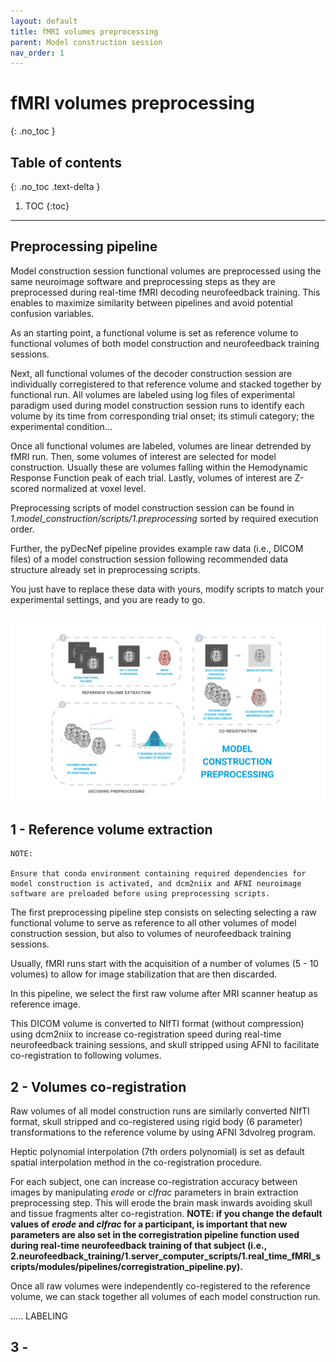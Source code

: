 ```yaml
---
layout: default
title: fMRI volumes preprocessing
parent: Model construction session
nav_order: 1
---
```


# fMRI volumes preprocessing
{: .no_toc }

## Table of contents
{: .no_toc .text-delta }

1. TOC
{:toc}

---

## Preprocessing pipeline

Model construction session functional volumes are preprocessed using the same neuroimage software and preprocessing steps as they are preprocessed during real-time fMRI decoding neurofeedback training. This enables to maximize similarity between pipelines and avoid potential confusion variables.

As an starting point, a functional volume is set as reference volume to functional volumes of both model construction and neurofeedback training sessions.

Next, all functional volumes of the decoder construction session are individually corregistered to that reference volume and stacked together by functional run. All volumes are labeled using log files of experimental paradigm used during model construction session runs to identify each volume by its time from corresponding trial onset; its stimuli category; the experimental condition... 

Once all functional volumes are labeled, volumes are linear detrended by fMRI run. Then, some volumes of interest are selected for model construction. Usually these are volumes falling within the Hemodynamic Response Function peak of each trial. Lastly, volumes of interest are Z-scored normalized at voxel level.

Preprocessing scripts of model construction session can be found in *1.model_construction/scripts/1.preprocessing* sorted by required execution order.

Further, the pyDecNef pipeline provides example raw data (i.e., DICOM files) of a model construction session following recommended data structure already set in preprocessing scripts. 

You just have to replace these data with yours, modify scripts to match your experimental settings, and you are ready to go.

<center>
<br>
<img src="../../assets/images/model_construction_preprocessing.png" alt="Model Construction Preprocessing Pipeline Diagram" width="1100">
</center>

## 1 - Reference volume extraction

    NOTE:

    Ensure that conda environment containing required dependencies for model construction is activated, and dcm2niix and AFNI neuroimage software are preloaded before using preprocessing scripts.

The first preprocessing pipeline step consists on selecting selecting a raw functional volume to serve as reference to all other volumes of model construction session, but also to volumes of neurofeedback training sessions.

Usually, fMRI runs start with the acquisition of a number of volumes (5 - 10 volumes) to allow for image stabilization that are then discarded.

In this pipeline, we select the first raw volume after MRI scanner heatup as reference image.

This DICOM volume is converted to NIfTI format (without compression) using dcm2niix to increase co-registration speed during real-time neurofeedback training sessions, and skull stripped using AFNI to facilitate co-registration to following volumes.

## 2 - Volumes co-registration

Raw volumes of all model construction runs are similarly converted NIfTI format, skull stripped and co-registered using rigid body (6 parameter) transformations to the reference volume by using AFNI 3dvolreg program. 

Heptic polynomial interpolation (7th orders polynomial) is set as default spatial interpolation method in the co-registration procedure.

For each subject, one can increase co-registration accuracy between images by manipulating *erode* or *clfrac* parameters in brain extraction preprocessing step. This will erode the brain mask inwards avoiding skull and tissue fragments alter co-registration. **NOTE: if you change the default values of *erode* and *clfrac* for a participant, is important that new parameters are also set in the corregistration pipeline function used during real-time neurofeedback training of that subject (i.e., 2.neurofeedback_training/1.server_computer_scripts/1.real_time_fMRI_scripts/modules/pipelines/corregistration_pipeline.py).**

Once all raw volumes were independently co-registered to the reference volume, we can stack together all volumes of each model construction run.

..... LABELING

## 3 - 



